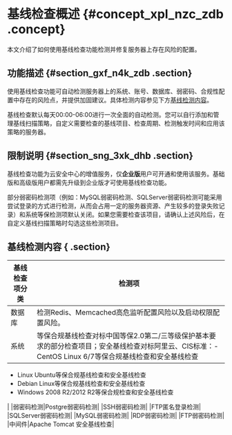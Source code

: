 # 基线检查概述 {#concept_xpl_nzc_zdb .concept}

本文介绍了如何使用基线检查功能检测并修复服务器上存在风险的配置。

## 功能描述 {#section_gxf_n4k_zdb .section}

使用基线检查功能可自动检测服务器上的系统、账号、数据库、弱密码、合规性配置中存在的风险点，并提供加固建议。具体检测内容参见下方[基线检测内容](intl.zh-CN/用户指南/基线检查/基线检查概述.md#table_brz_4q1_f2b)。

基线检查默认每天00:00-06:00进行一次全面的自动检测。您可以自行添加和管理基线扫描策略，自定义需要检查的基线项目、检查周期、检测触发时间和应用该策略的服务器。

## 限制说明 {#section_sng_3xk_dhb .section}

基线检查功能为云安全中心的增值服务，仅**企业版**用户可开通和使用该服务。基础版和高级版用户都需先升级到企业版才可使用基线检查功能。

部分弱密码检测项（例如：MySQL弱密码检测、SQLServer弱密码检测可能采用尝试登录的方式进行检测，从而会占用一定的服务器资源、产生较多的登录失败记录）和系统等保检测项默认关闭。如果您需要检查该项目，请确认上述风险后，在自定义基线扫描策略时勾选这些检测项目。

## 基线检测内容 { .section}

|基线检查项分类|检测项|
|-------|---|
|数据库|检测Redis、Memcached高危监听配置风险以及启动权限配置风险。|
|系统|等保合规基线检查对标中国等保2.0第二/三等级保护基本要求的部分检查项目；安全基线检查对标阿里云、CIS标准：-   CentOS Linux 6/7等保合规基线检查和安全基线检查
-   Linux Ubuntu等保合规基线检查和安全基线检查
-   Debian Linux等保合规基线检查和安全基线检查
-   Windows 2008 R2/2012 R2等保合规检查和安全基线检查

|
|弱密码检测|Postgre弱密码检测|
|SSH弱密码检测|
|FTP匿名登录检测|
|SQLServer弱密码检测|
|MySQL弱密码检测|
|RDP弱密码检测|
|FTP弱密码检测|
|中间件|Apache Tomcat 安全基线检查|

